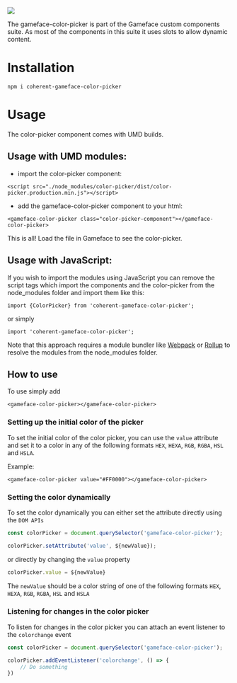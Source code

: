 <a href="https://www.npmjs.com/package/coherent-gameface-color-picker"><img src="http://img.shields.io/npm/v/coherent-gameface-color-picker.svg?style=flat-square"/></a>

The gameface-color-picker is part of the Gameface custom components suite. As most of the components in this suite it uses slots to allow dynamic content.


Installation
===================

```
npm i coherent-gameface-color-picker
```

Usage
===================
The color-picker component comes with UMD builds.

## Usage with UMD modules:

* import the color-picker component:

~~~~{.html}
<script src="./node_modules/color-picker/dist/color-picker.production.min.js"></script>
~~~~

* add the gameface-color-picker component to your html:

~~~~{.html}
<gameface-color-picker class="color-picker-component"></gameface-color-picker>
~~~~

This is all! Load the file in Gameface to see the color-picker.

## Usage with JavaScript:

If you wish to import the modules using JavaScript you can remove the script tags
which import the components and the color-picker from the node_modules folder and import them like this:

~~~~{.js}
import {ColorPicker} from 'coherent-gameface-color-picker';
~~~~

or simply

~~~~{.js}
import 'coherent-gameface-color-picker';
~~~~

Note that this approach requires a module bundler like [Webpack](https://webpack.js.org/) or [Rollup](https://rollupjs.org/guide/en/) to resolve the
modules from the node_modules folder.

## How to use

To use simply add
~~~~{.html}
<gameface-color-picker></gameface-color-picker>
~~~~

### Setting up the initial color of the picker

To set the initial color of the color picker, you can use the `value` attribute and set it to a color in any of the following formats `HEX`, `HEXA`, `RGB`, `RGBA`, `HSL` and `HSLA`.

Example:
~~~~{.html}
<gameface-color-picker value="#FF0000"></gameface-color-picker>
~~~~

### Setting the color dynamically

To set the color dynamically you can either set the attribute directly using the `DOM APIs`

```javascript
const colorPicker = document.querySelector('gameface-color-picker');

colorPicker.setAttribute('value', ${newValue});
```
 
or directly by changing the `value` property

```javascript
colorPicker.value = ${newValue}
```

The `newValue` should be a color string of one of the following formats `HEX`, `HEXA`, `RGB`, `RGBA`, `HSL` and `HSLA`

### Listening for changes in the color picker

To listen for changes in the color picker you can attach an event listener to the `colorchange` event

```javascript
const colorPicker = document.querySelector('gameface-color-picker');

colorPicker.addEventListener('colorchange', () => {
    // Do something
})
```